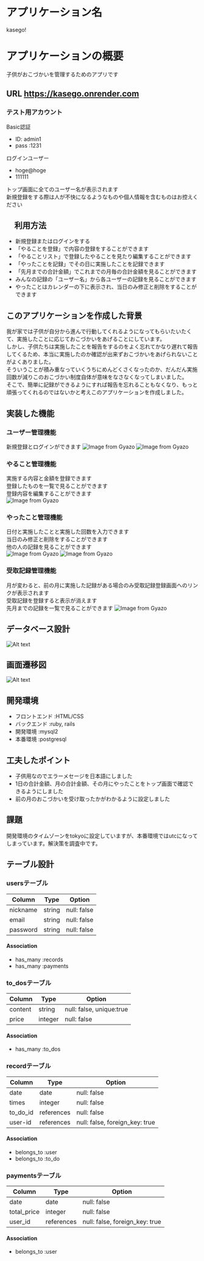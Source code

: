 # アプリケーション名
kasego!  

# アプリケーションの概要
子供がおこづかいを管理するためのアプリです

## URL https://kasego.onrender.com

### テスト用アカウント
Basic認証
* ID: admin1
* pass :1231

ログインユーザー
* hoge@hoge
* 111111  

トップ画面に全てのユーザー名が表示されます  
新規登録をする際は人が不快になるようなものや個人情報を含むものはお控えください

## 　利用方法

* 新規登録またはログインをする
* 「やることを登録」で内容の登録をすることができます
* 「やることリスト」で登録したやることを見たり編集することができます
* 「やったことを記録」でその日に実施したことを記録できます
* 「先月までの合計金額」でこれまでの月毎の合計金額を見ることができます
* みんなの記録の「ユーザー名」から各ユーザーの記録を見ることができます
* やったことはカレンダーの下に表示され、当日のみ修正と削除をすることができます

## このアプリケーションを作成した背景
我が家では子供が自分から進んで行動してくれるようになってもらいたいたくて、実施したことに応じておこづかいをあげることにしています。  
しかし、子供たちは実施したことを報告をするのをよく忘れてかなり遅れて報告してくるため、本当に実施したのか確認が出来ずおこづかいをあげられないことがよくありました。  
そういうことが積み重なっていくうちにめんどくさくなったのか、だんだん実施回数が減りこのおこづかい制度自体が意味をなさなくなってしまいました。  
そこで、簡単に記録ができるようにすれば報告を忘れることもなくなり、もっと頑張ってくれるのではないかと考えこのアプリケーションを作成しました。

## 実装した機能
### ユーザー管理機能  
新規登録とログインができます
![Image from Gyazo](https://i.gyazo.com/26c9e140aa04afd5dea2e531a480a37d.png)
![Image from Gyazo](https://i.gyazo.com/da0d07f7e8d6c4fba4071ff5cdf3ab2a.gif)
### やること管理機能  

実施する内容と金額を登録できます  
登録したものを一覧で見ることができます  
登録内容を編集することができます  
![Image from Gyazo](https://i.gyazo.com/651faddb22a56a97f39429d2ea0e63b4.gif)

### やったこと管理機能  
日付と実施したことと実施した回数を入力できます  
当日のみ修正と削除をすることができます  
他の人の記録を見ることができます  
![Image from Gyazo](https://i.gyazo.com/550e47ab58c5295e33cd1f0bcaf6fdf8.gif)
![Image from Gyazo](https://i.gyazo.com/56a5788c8e631342bdb9cd6143154a2e.gif)

### 受取記録管理機能  
月が変わると、前の月に実施した記録がある場合のみ受取記録登録画面へのリンクが表示されます  
受取記録を登録すると表示が消えます  
先月までの記録を一覧で見ることができます
![Image from Gyazo](https://i.gyazo.com/7fe1792d8beda10f83d50fd35a78998f.gif)
## データベース設計
![Alt text](kasego.png)

## 画面遷移図
![Alt text](screen.png)

## 開発環境
* フロントエンド :HTML/CSS  
* バックエンド :ruby, rails  
* 開発環境 :mysql2  
* 本番環境 :postgresql

## 工夫したポイント
* 子供用なのでエラーメセージを日本語にしました
* 1日の合計金額、月の合計金額、その月にやったことをトップ画面で確認できるようにしました
* 前の月のおこづかいを受け取ったかがわかるように設定しました

## 課題
開発環境のタイムゾーンをtokyoに設定していますが、本番環境ではutcになってしまっています。解決策を調査中です。  

## テーブル設計

### usersテーブル

|Column   |Type   |Option      |
|---------|-------|------------|
|nickname |string |null: false |
|email    |string |null: false |
|password |string |null: false |

#### Association

- has_many :records 
- has_many :payments

### to_dosテーブル

|Column   |Type    |Option                   |
|---------|--------|-------------------------|
|content  |string  |null: false, unique:true |
|price    |integer |null: false              |

#### Association

- has_many :to_dos

### recordテーブル

|Column   |Type       |Option                         |
|---------|-----------|-------------------------------|
|date     |date       |null: false                    |
|times    |integer    |null: false                    |
|to_do_id |references |null: false                    |
|user-id  |references |null: false, foreign_key: true |

#### Association
- belongs_to :user
- belongs_to :to_do

### paymentsテーブル

|Column      |Type       |Option                         |
|------------|-----------|-------------------------------|
|date        |date       |null: false                    |
|total_price |integer    |null: false                    |
|user_id     |references |null: false, foreign_key: true |


#### Association
- belongs_to :user